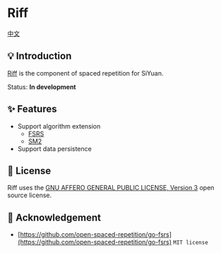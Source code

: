 # Riff

[中文](README_zh_CN.md)

## 💡 Introduction

[Riff](https://github.com/siyuan-note/riff) is the component of spaced repetition for SiYuan.

Status: **In development**

## ✨ Features

* Support algorithm extension
    * [FSRS](https://github.com/open-spaced-repetition/free-spaced-repetition-scheduler)
    * [SM2](https://www.supermemo.com/en/blog/application-of-a-computer-to-improve-the-results-obtained-in-working-with-the-supermemo-method)
* Support data persistence

## 📄 License

Riff uses the [GNU AFFERO GENERAL PUBLIC LICENSE, Version 3](https://www.gnu.org/licenses/agpl-3.0.txt) open source license.

## 🙏 Acknowledgement

* [https://github.com/open-spaced-repetition/go-fsrs](https://github.com/open-spaced-repetition/go-fsrs) `MIT license`